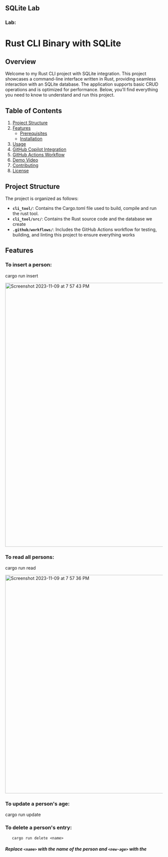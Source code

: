 ## SQLite Lab

### Lab:

# Rust CLI Binary with SQLite

## Overview

Welcome to my Rust CLI project with SQLite integration. This project showcases a command-line interface written in Rust, providing seamless interaction with an SQLite database. The application supports basic CRUD operations and is optimized for performance. Below, you'll find everything you need to know to understand and run this project.

## Table of Contents

1. [Project Structure](#project-structure)
2. [Features](#features)
   - [Prerequisites](#prerequisites)
   - [Installation](#installation)
3. [Usage](#usage)
4. [GitHub Copilot Integration](#github-copilot-integration)
5. [GitHub Actions Workflow](#github-actions-workflow)
6. [Demo Video](#demo-video)
7. [Contributing](#contributing)
8. [License](#license)


## Project Structure
The project is organized as follows:

- **`cli_tool/`**: Contains the Cargo.toml file used to build, compile and run the rust tool.
- **`cli_tool/src/`**: Contains the Rust source code and the database we create
- **`.github/workflows/`**: Includes the GitHub Actions workflow for testing, building, and linting this project to ensure everything works

## Features

### To insert a person:
   cargo run insert <name> <age>

<img width="843" alt="Screenshot 2023-11-09 at 7 57 43 PM" src="https://github.com/farazjawedd/rust-sql-lite-cli/assets/101464414/ca476569-a6c6-4176-b4e8-0f6066f517dc">

### To read all persons:
   cargo run read

 <img width="698" alt="Screenshot 2023-11-09 at 7 57 36 PM" src="https://github.com/farazjawedd/rust-sql-lite-cli/assets/101464414/470d7cce-823e-42c2-80fb-1ac0ae4605e2">


### To update a person's age:
   cargo run update <name> <new-age>

### To delete a person's entry:
``````
   cargo run delete <name>
``````
##### Replace `<name>` with the name of the person and `<new-age>` with the 



